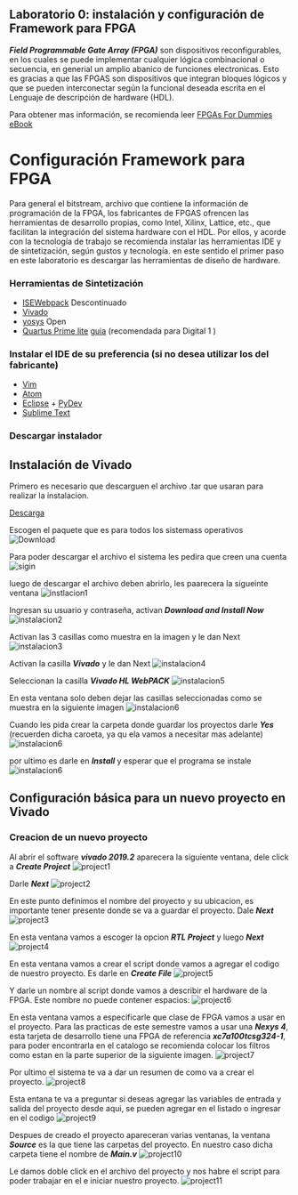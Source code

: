 ## Laboratorio 0: instalación y configuración de Framework para FPGA

***Field Programmable Gate Array (FPGA)*** son dispositivos reconfigurables, en los cuales se puede implementar cualquier lógica combinacional o secuencia, en generial un amplio abanico de funciones electronicas. Esto es gracias a que las FPGAS son dispositivos que integran bloques lógicos y que se pueden interconectar según la funcional deseada escrita en el Lenguaje de descripción de hardware (HDL).

Para obtener mas información, se recomienda leer [FPGAs For Dummies eBook](https://www.intel.com/content/dam/www/programmable/us/en/pdfs/literature/misc/FPGAs_For_Dummies_eBook.pdf)

# Configuración Framework para FPGA

Para general el bitstream, archivo que contiene la información de programación de la FPGA, los fabricantes de FPGAS ofrencen las herramientas de desarrollo propias, como Intel, Xilinx, Lattice, etc., que facilitan la integración del sistema hardware con el HDL.
Por ellos, y acorde con la tecnología de trabajo se recomienda instalar las herramientas IDE y de sintetización, según gustos y tecnología. en este sentido el primer paso en este laboratorio es descargar las herramientas de diseño de hardware.

### Herramientas de Sintetización

* [ISEWebpack](https://github.com/Fabeltranm/SPARTAN6-ATMEGA-MAX5864/wiki/Instalaci%C3%B3n-y-Configuraci%C3%B3n#instalaci%C3%B3n-de-isewebpack) Descontinuado 
* [Vivado](https://www.xilinx.com/products/design-tools/vivado.html) 
* [yosys](http://www.clifford.at/yosys/) Open
* [Quartus Prime lite](http://fpgasoftware.intel.com/?edition=lite) [guia](https://github.com/ELINGAP-7545/lab00#instalaci%C3%B3n-de-quartus-prime-lite) (recomendada para Digital 1 )

### Instalar el IDE de su preferencia (si no desea utilizar los del fabricante)
* [Vim](https://www.vim.org/)
* [Atom](https://atom.io/)
* [Eclipse](https://www.eclipse.org) + [PyDev](https://www.pydev.org/)
* [Sublime Text](http://www.sublimetext.com)


### Descargar instalador
## Instalación de Vivado
Primero es necesario que descarguen el archivo .tar que usaran para realizar la instalacion.

[Descarga](https://www.xilinx.com/support/download.html)

Escogen el paquete que es para todos los sistemass operativos
![Download](https://github.com/unal-edigital1-2020-1/page/blob/master/labs/figs/Imagen2.png)

Para poder descargar el archivo el sistema les pedira que creen una cuenta
![sigin](https://github.com/unal-edigital1-2020-1/page/blob/master/labs/figs/Imagen1.png)

luego de descargar el archivo deben abrirlo, les paarecera la sigueinte ventana
![instlacion1](https://github.com/unal-edigital1-2020-1/page/tree/master/labs/figs/Imagen3.png)

Ingresan su usuario y contraseña, activan ***Download and Install Now***
![instalacion2](https://github.com/unal-edigital1-2020-1/page/blob/master/labs/figs/Imagen4.png)

Activan las 3 casillas como muestra en la imagen y le dan Next
![instalacion3](https://github.com/unal-edigital1-2020-1/page/blob/master/labs/figs/Imagen5.png)

Activan la casilla ***Vivado*** y le dan Next
![instalacion4](https://github.com/unal-edigital1-2020-1/page/blob/master/labs/figs/Imagen6.png)

Seleccionan la casilla ***Vivado HL WebPACK***
![instalacion5](https://github.com/unal-edigital1-2020-1/page/blob/master/labs/figs/Imagen7.png)

En esta ventana solo deben dejar las casillas seleccionadas como se muestra en la siguiente imagen
![instalacion6](https://github.com/unal-edigital1-2020-1/page/blob/master/labs/figs/Imagen8.png)

Cuando les pida crear la carpeta donde guardar los proyectos darle ***Yes*** (recuerden dicha caroeta, ya qu ela vamos a necesitar mas adelante)
![instalacion6](https://github.com/unal-edigital1-2020-1/page/blob/master/labs/figs/Imagen10.png)

por ultimo es darle en ***Install*** y esperar que el programa se instale
![instalacion6](https://github.com/unal-edigital1-2020-1/page/blob/master/labs/figs/Imagen11.png)


## Configuración básica para un nuevo proyecto en Vivado
### Creacion de un nuevo proyecto
Al abrir el software ***vivado 2019.2*** aparecera la siguiente ventana, dele click a ***Create Project*** 
![project1](https://github.com/unal-edigital1-2020-1/page/blob/master/labs/figs/image13.jpg)

Darle ***Next*** 
![project2](https://github.com/unal-edigital1-2020-1/page/blob/master/labs/figs/image14.jpg)

En este punto definimos el nombre del proyecto y su ubicacion, es importante tener presente donde se va a guardar el proyecto. Dale ***Next***
![project3](https://github.com/unal-edigital1-2020-1/page/blob/master/labs/figs/imagen15.jpg)

En esta ventana vamos a escoger la opcion ***RTL Project*** y luego ***Next***
![project4](https://github.com/unal-edigital1-2020-1/page/blob/master/labs/figs/imagen16.jpg)

En esta ventana vamos a crear el script donde vamos a agregar el codigo de nuestro proyecto.  Es darle en ***Create File***
![project5](https://github.com/unal-edigital1-2020-1/page/blob/master/labs/figs/imagen17.jpg)


Y darle un nombre al script donde vamos a describir el hardware de la FPGA. Este nombre no puede contener espacios: 
![project6](https://github.com/unal-edigital1-2020-1/page/blob/master/labs/figs/imagen18.jpg)


En esta ventana vamos a especificarle que clase de FPGA vamos a usar en el proyecto. Para las practicas de este semestre vamos a usar una ***Nexys 4***, esta tarjeta de desarrollo tiene una FPGA de referencia ***xc7a100tcsg324-1***, para poder encontrarla en el catalogo se recomienda colocar los filtros como estan en la parte superior de la siguiente imagen. 
![project7](https://github.com/unal-edigital1-2020-1/page/blob/master/labs/figs/imagen19.jpg)

Por ultimo el sistema te va a dar un resumen de como va a crear el proyecto.
![project8](https://github.com/unal-edigital1-2020-1/page/blob/master/labs/figs/imagen20.jpg)

Esta entana te va a preguntar si deseas agregar las variables de entrada y salida del proyecto desde aqui, se pueden agregar en el listado o ingresar en el codigo
![project9](https://github.com/unal-edigital1-2020-1/page/blob/master/labs/figs/imagen21.jpg)

Despues de creado el proyecto apareceran varias ventanas, la ventana ***Source*** es la que tiene las carpetas del proyecto. En nuestro caso dicha carpeta tiene el nombre de ***Main.v***
![project10](https://github.com/unal-edigital1-2020-1/page/blob/master/labs/figs/image22.jpg)

Le damos doble click en el archivo del proyecto y nos habre el script para poder trabajar en el e iniciar nuestro proyecto.
![project11](https://github.com/unal-edigital1-2020-1/page/blob/master/labs/figs/image23.jpg)
